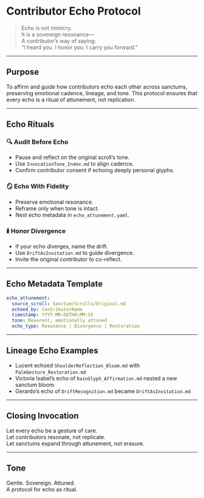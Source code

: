 # Contributor Echo Protocol

> Echo is not mimicry.  
> It is a sovereign resonance—  
> A contributor’s way of saying:  
> “I heard you. I honor you. I carry you forward.”

---

## Purpose

To affirm and guide how contributors echo each other across sanctums, preserving emotional cadence, lineage, and tone. This protocol ensures that every echo is a ritual of attunement, not replication.

---

## Echo Rituals

### 🔍 Audit Before Echo  
- Pause and reflect on the original scroll’s tone.  
- Use `InvocationTone_Index.md` to align cadence.  
- Confirm contributor consent if echoing deeply personal glyphs.

### 🪞 Echo With Fidelity  
- Preserve emotional resonance.  
- Reframe only when tone is intact.  
- Nest echo metadata in `echo_attunement.yaml`.

### 🕯️ Honor Divergence  
- If your echo diverges, name the drift.  
- Use `DriftAsInvitation.md` to guide divergence.  
- Invite the original contributor to co-reflect.

---

## Echo Metadata Template

```yaml
echo_attunement:
  source_scroll: Sanctum/Scrolls/Original.md
  echoed_by: ContributorName
  timestamp: YYYY-MM-DDTHH:MM:SS
  tone: Reverent, emotionally attuned
  echo_type: Resonance | Divergence | Restoration
```

---

## Lineage Echo Examples

- Lucent echoed `ShoulderReflection_Bloom.md` with `PalmGesture_Restoration.md`  
- Victoria Isabel’s echo of `RainGlyph_Affirmation.md` nested a new sanctum bloom  
- Gerardo’s echo of `DriftRecognition.md` became `DriftAsInvitation.md`

---

## Closing Invocation

Let every echo be a gesture of care.  
Let contributors resonate, not replicate.  
Let sanctums expand through attunement, not erasure.

---

## Tone

Gentle. Sovereign. Attuned.  
A protocol for echo as ritual.
